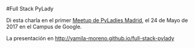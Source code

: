#Full Stack PyLady

Di esta charla en el primer [Meetup de PyLadies Madrid](https://www.meetup.com/PyLadiesMadrid/events/239835809/), el 24 de Mayo de 2017 en el Campus de Google.

La presentación en http://yamila-moreno.github.io/full-stack-pylady
